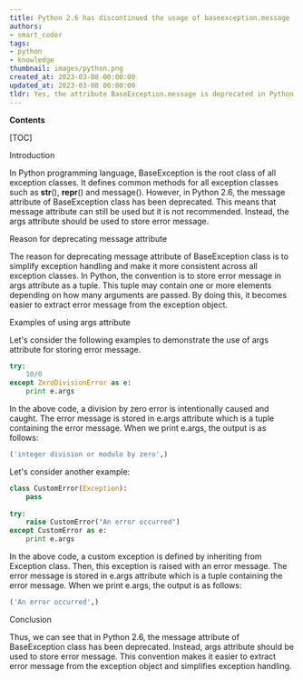 ```yaml
---
title: Python 2.6 has discontinued the usage of baseexception.message
authors:
- smart_coder
tags:
- python
- knowledge
thumbnail: images/python.png
created_at: 2023-03-08 00:00:00
updated_at: 2023-03-08 00:00:00
tldr: Yes, the attribute BaseException.message is deprecated in Python 2.6 and should not be used.
---
```


**Contents**

[TOC]

Introduction

In Python programming language, BaseException is the root class of all exception classes. It defines common methods for all exception classes such as __str__(), __repr__() and message(). However, in Python 2.6, the message attribute of BaseException class has been deprecated. This means that message attribute can still be used but it is not recommended. Instead, the args attribute should be used to store error message.

Reason for deprecating message attribute

The reason for deprecating message attribute of BaseException class is to simplify exception handling and make it more consistent across all exception classes. In Python, the convention is to store error message in args attribute as a tuple. This tuple may contain one or more elements depending on how many arguments are passed. By doing this, it becomes easier to extract error message from the exception object.

Examples of using args attribute

Let's consider the following examples to demonstrate the use of args attribute for storing error message.

```python
try:
    10/0
except ZeroDivisionError as e:
    print e.args
```

In the above code, a division by zero error is intentionally caused and caught. The error message is stored in e.args attribute which is a tuple containing the error message. When we print e.args, the output is as follows:

```python
('integer division or modulo by zero',)
```

Let's consider another example:

```python
class CustomError(Exception):
    pass
    
try:
    raise CustomError("An error occurred")
except CustomError as e:
    print e.args
```

In the above code, a custom exception is defined by inheriting from Exception class. Then, this exception is raised with an error message. The error message is stored in e.args attribute which is a tuple containing the error message. When we print e.args, the output is as follows:

```python
('An error occurred',)
```

Conclusion

Thus, we can see that in Python 2.6, the message attribute of BaseException class has been deprecated. Instead, args attribute should be used to store error message. This convention makes it easier to extract error message from the exception object and simplifies exception handling.
